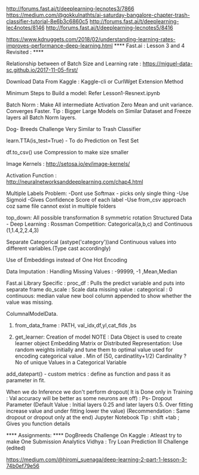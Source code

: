 http://forums.fast.ai/t/deeplearning-lecnotes3/7866
https://medium.com/@gokkulnathts/ai-saturday-bangalore-chapter-trash-classifier-tutorial-8e6b3c6860c5
http://forums.fast.ai/t/deeplearning-lec4notes/8146
http://forums.fast.ai/t/deeplearning-lecnotes5/8416

https://www.kdnuggets.com/2018/02/understanding-learning-rates-improves-performance-deep-learning.html
**** Fast.ai : Lesson 3 and 4 Revisited : ****

Relationship between of Batch Size and Learning rate : https://miguel-data-sc.github.io/2017-11-05-first/

Download Data From Kaggle : Kaggle-cli or CurlWget Extension Method

Minimum Steps to Build a model: Refer Lesson1-Resnext.ipynb

Batch Norm : Make All intermediate Activation Zero Mean and unit variance. Converges Faster.
Tip :  Bigger Large Models on Similar Dataset and Freeze layers all Batch Norm layers.

Dog- Breeds Challenge Very Similar to Trash Classifier

learn.TTA(is_test=True) - To do Prediction on Test Set

df.to_csv() use Compression to make size smaller

Image Kernels : http://setosa.io/ev/image-kernels/

Activation Function : http://neuralnetworksanddeeplearning.com/chap4.html

Multiple Labels Problem: 
-Dont use Softmax  - picks only single thing
-Use Sigmoid -Gives Confidence Score of each label
-Use from_csv approach coz same file cannot exist in multiple folders

top_down: All possible transformation 8 symmetric rotation 
Structured Data - Deep Learning : Rossman Competition:
Categorical(a,b,c) and Continuous (1,1.4,2,2.4,3)

Separate Categorical (astype('category'))and Continuous values into different variables.(Type cast accordingly)

Use of Embeddings instead of One Hot Encoding

Data Imputation : Handling Missing Values : -99999, -1 ,Mean,Median

Fast.ai Library Specific : 
proc_df : Pulls the predict variable and puts into separate frame
do_scale : Scale data
missing value : categorical : 0 continuous: median value new bool column appended to show whether the value was missing.

ColumnalModelData.
1) from_data_frame : PATH, val_idx,df,yl,cat_flds ,bs

2) get_learner: Creation of model
NOTE : Data Object is used to create learner object
Embedding Matrix or Distributed Representation: Use random weights initially and tune them to optimal value used for encoding categorical value . Min of (50, cardinatlity+1/2)
Cardinality ? No of unique Values in a Categorical Variable


add_datepart() - 
custom metrics : define as function and pass it as parameter in fit.

When we do Inference we don't perform dropout( It is Done only in Training : Val accuracy  will be better as some neurons are off) : Ps- Dropout Parameter (Default Value : Initial layers 0.25 and  later layers 0.5. Over fitting increase value and under fitting lower the value) (Recommendation : Same dropout or dropout only at the end)
Jupyter Notebook Tip : shift +tab ; Gives you function details

**** Assignments:  ****
DogBreeds Challenge On Kaggle : Atleast try to make One Submission 
Analytics Vidhya : Try Loan Prediction III Challenge (edited)

https://medium.com/@hiromi_suenaga/deep-learning-2-part-1-lesson-3-74b0ef79e56
